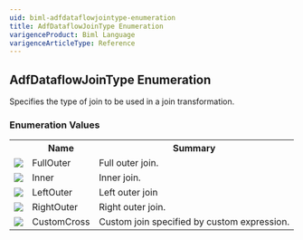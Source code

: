 ```yaml
---
uid: biml-adfdataflowjointype-enumeration
title: AdfDataflowJoinType Enumeration
varigenceProduct: Biml Language
varigenceArticleType: Reference
---
```


## AdfDataflowJoinType Enumeration<div class="LanguageSummary"><div class ="SummaryItem">Specifies the type of join to be used in a join transformation.</div></div><div class="EnumValueGroup">### Enumeration Values<table id="EnumValue" class="MemberList"><tbody><tr><th class="MemberTypeIconColumnHeader">&nbsp;</th><th class="MemberNameColumnHeader">Name</th><th class="MemberSummaryColumnHeader">Summary</th></tr><tr class="cd0"><td align="center" class="MemberTypeIcon"><img src="enumValue.png"></img></td><td class="MemberName">FullOuter</td><td class="MemberSummary"><div class ="SummaryItem">Full outer join.</div></td></tr><tr class="cd1"><td align="center" class="MemberTypeIcon"><img src="enumValue.png"></img></td><td class="MemberName">Inner</td><td class="MemberSummary"><div class ="SummaryItem">Inner join.</div></td></tr><tr class="cd0"><td align="center" class="MemberTypeIcon"><img src="enumValue.png"></img></td><td class="MemberName">LeftOuter</td><td class="MemberSummary"><div class ="SummaryItem">Left outer join</div></td></tr><tr class="cd1"><td align="center" class="MemberTypeIcon"><img src="enumValue.png"></img></td><td class="MemberName">RightOuter</td><td class="MemberSummary"><div class ="SummaryItem">Right outer join.</div></td></tr><tr class="cd0"><td align="center" class="MemberTypeIcon"><img src="enumValue.png"></img></td><td class="MemberName">CustomCross</td><td class="MemberSummary"><div class ="SummaryItem">Custom join specified by custom expression.</div></td></tr></tbody></table></div>